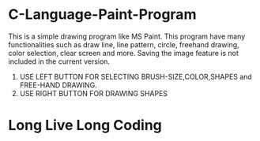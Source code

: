 # C-Language-Paint-Program
This is a simple drawing program like MS Paint.
This program have many functionalities such as
draw line, line pattern, circle, freehand drawing, color selection, clear screen and more.
Saving the image feature is not included in the current version.
1. USE LEFT BUTTON FOR SELECTING BRUSH-SIZE,COLOR,SHAPES and FREE-HAND DRAWING.
2. USE RIGHT BUTTON FOR DRAWING SHAPES
# Long Live Long Coding
